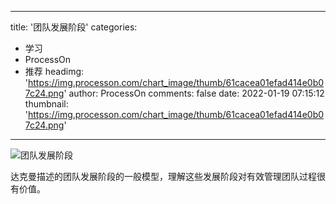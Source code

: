 
---
title: '团队发展阶段'
categories: 
 - 学习
 - ProcessOn
 - 推荐
headimg: 'https://img.processon.com/chart_image/thumb/61cacea01efad414e0b07c24.png'
author: ProcessOn
comments: false
date: 2022-01-19 07:15:12
thumbnail: 'https://img.processon.com/chart_image/thumb/61cacea01efad414e0b07c24.png'
---

<div>   
<img class="thumb" alt="团队发展阶段" src="https://img.processon.com/chart_image/thumb/61cacea01efad414e0b07c24.png" referrerpolicy="no-referrer">
<p>达克曼描述的团队发展阶段的一般模型，理解这些发展阶段对有效管理团队过程很有价值。</p>  
</div>
            